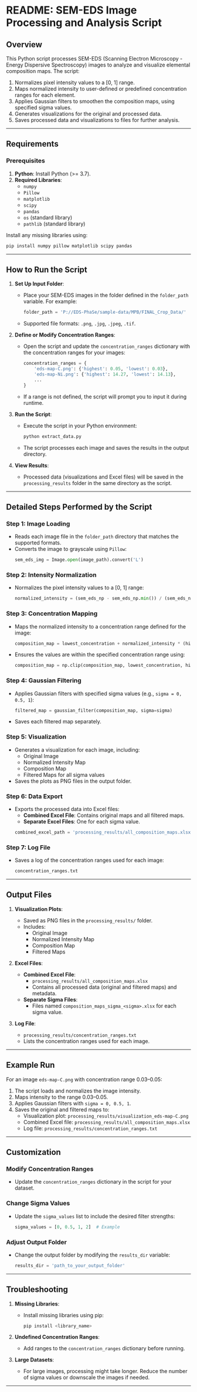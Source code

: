 
# README: SEM-EDS Image Processing and Analysis Script

## Overview
This Python script processes SEM-EDS (Scanning Electron Microscopy - Energy Dispersive Spectroscopy) images to analyze and visualize elemental composition maps. The script:
1. Normalizes pixel intensity values to a [0, 1] range.
2. Maps normalized intensity to user-defined or predefined concentration ranges for each element.
3. Applies Gaussian filters to smoothen the composition maps, using specified sigma values.
4. Generates visualizations for the original and processed data.
5. Saves processed data and visualizations to files for further analysis.

---

## Requirements

### Prerequisites
1. **Python**: Install Python (>= 3.7).
2. **Required Libraries**:
   - `numpy`
   - `Pillow`
   - `matplotlib`
   - `scipy`
   - `pandas`
   - `os` (standard library)
   - `pathlib` (standard library)

Install any missing libraries using:
```bash
pip install numpy pillow matplotlib scipy pandas
```

---

## How to Run the Script

1. **Set Up Input Folder**:
   - Place your SEM-EDS images in the folder defined in the `folder_path` variable. For example:
     ```python
     folder_path = 'P://EDS-PhaSe/sample-data/MPB/FINAL_Crop_Data/'
     ```
   - Supported file formats: `.png`, `.jpg`, `.jpeg`, `.tif`.

2. **Define or Modify Concentration Ranges**:
   - Open the script and update the `concentration_ranges` dictionary with the concentration ranges for your images:
     ```python
     concentration_ranges = {
         'eds-map-C.png': {'highest': 0.05, 'lowest': 0.03},
         'eds-map-Ni.png': {'highest': 14.27, 'lowest': 14.13},
         ...
     }
     ```
   - If a range is not defined, the script will prompt you to input it during runtime.

3. **Run the Script**:
   - Execute the script in your Python environment:
     ```bash
     python extract_data.py
     ```
   - The script processes each image and saves the results in the output directory.

4. **View Results**:
   - Processed data (visualizations and Excel files) will be saved in the `processing_results` folder in the same directory as the script.

---

## Detailed Steps Performed by the Script

### Step 1: Image Loading
- Reads each image file in the `folder_path` directory that matches the supported formats.
- Converts the image to grayscale using `Pillow`:
  ```python
  sem_eds_img = Image.open(image_path).convert('L')
  ```

### Step 2: Intensity Normalization
- Normalizes the pixel intensity values to a [0, 1] range:
  ```python
  normalized_intensity = (sem_eds_np - sem_eds_np.min()) / (sem_eds_np.max() - sem_eds_np.min())
  ```

### Step 3: Concentration Mapping
- Maps the normalized intensity to a concentration range defined for the image:
  ```python
  composition_map = lowest_concentration + normalized_intensity * (highest_concentration - lowest_concentration)
  ```
- Ensures the values are within the specified concentration range using:
  ```python
  composition_map = np.clip(composition_map, lowest_concentration, highest_concentration)
  ```

### Step 4: Gaussian Filtering
- Applies Gaussian filters with specified sigma values (e.g., `sigma = 0, 0.5, 1`):
  ```python
  filtered_map = gaussian_filter(composition_map, sigma=sigma)
  ```
- Saves each filtered map separately.

### Step 5: Visualization
- Generates a visualization for each image, including:
  - Original Image
  - Normalized Intensity Map
  - Composition Map
  - Filtered Maps for all sigma values
- Saves the plots as PNG files in the output folder.

### Step 6: Data Export
- Exports the processed data into Excel files:
  - **Combined Excel File**: Contains original maps and all filtered maps.
  - **Separate Excel Files**: One for each sigma value.
  ```python
  combined_excel_path = 'processing_results/all_composition_maps.xlsx'
  ```

### Step 7: Log File
- Saves a log of the concentration ranges used for each image:
  ```python
  concentration_ranges.txt
  ```

---

## Output Files

1. **Visualization Plots**:
   - Saved as PNG files in the `processing_results/` folder.
   - Includes:
     - Original Image
     - Normalized Intensity Map
     - Composition Map
     - Filtered Maps

2. **Excel Files**:
   - **Combined Excel File**:
     - `processing_results/all_composition_maps.xlsx`
     - Contains all processed data (original and filtered maps) and metadata.
   - **Separate Sigma Files**:
     - Files named `composition_maps_sigma_<sigma>.xlsx` for each sigma value.

3. **Log File**:
   - `processing_results/concentration_ranges.txt`
   - Lists the concentration ranges used for each image.

---

## Example Run
For an image `eds-map-C.png` with concentration range 0.03–0.05:
1. The script loads and normalizes the image intensity.
2. Maps intensity to the range 0.03–0.05.
3. Applies Gaussian filters with `sigma = 0, 0.5, 1`.
4. Saves the original and filtered maps to:
   - Visualization plot: `processing_results/visualization_eds-map-C.png`
   - Combined Excel file: `processing_results/all_composition_maps.xlsx`
   - Log file: `processing_results/concentration_ranges.txt`

---

## Customization

### Modify Concentration Ranges
- Update the `concentration_ranges` dictionary in the script for your dataset.

### Change Sigma Values
- Update the `sigma_values` list to include the desired filter strengths:
  ```python
  sigma_values = [0, 0.5, 1, 2]  # Example
  ```

### Adjust Output Folder
- Change the output folder by modifying the `results_dir` variable:
  ```python
  results_dir = 'path_to_your_output_folder'
  ```

---

## Troubleshooting

1. **Missing Libraries**:
   - Install missing libraries using pip:
     ```bash
     pip install <library_name>
     ```

2. **Undefined Concentration Ranges**:
   - Add ranges to the `concentration_ranges` dictionary before running.

3. **Large Datasets**:
   - For large images, processing might take longer. Reduce the number of sigma values or downscale the images if needed.

---

